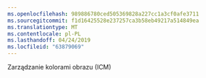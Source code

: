 ```yaml
---
ms.openlocfilehash: 989886780ced505369828a227cc1a3cf0afe3711
ms.sourcegitcommit: f1d16425528e237257ca3b58eb49217a514849ea
ms.translationtype: MT
ms.contentlocale: pl-PL
ms.lasthandoff: 04/24/2019
ms.locfileid: "63879069"
---
```

Zarządzanie kolorami obrazu (ICM)